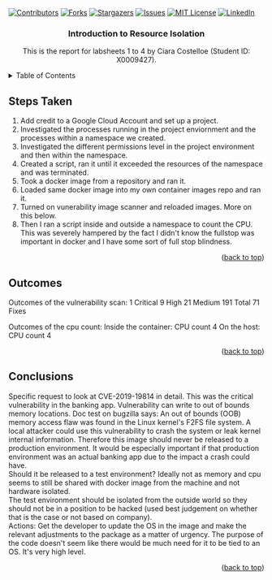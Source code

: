 <div id="top"></div>
<!--
*** Thanks for checking out the Best-README-Template. If you have a suggestion
*** that would make this better, please fork the repo and create a pull request
*** or simply open an issue with the tag "enhancement".
*** Don't forget to give the project a star!
*** Thanks again! Now go create something AMAZING! :D
-->



<!-- PROJECT SHIELDS -->
<!--
*** I'm using markdown "reference style" links for readability.
*** Reference links are enclosed in brackets [ ] instead of parentheses ( ).
*** See the bottom of this document for the declaration of the reference variables
*** for contributors-url, forks-url, etc. This is an optional, concise syntax you may use.
*** https://www.markdownguide.org/basic-syntax/#reference-style-links
-->
[![Contributors][contributors-shield]][contributors-url]
[![Forks][forks-shield]][forks-url]
[![Stargazers][stars-shield]][stars-url]
[![Issues][issues-shield]][issues-url]
[![MIT License][license-shield]][license-url]
[![LinkedIn][linkedin-shield]][linkedin-url]


<h3 align="center">Introduction to Resource Isolation</h3>
  <p align="center">
    This is the report for labsheets 1 to 4 by Ciara Costelloe (Student ID: X0009427).  
    <br />
  </p>
</div>



<!-- TABLE OF CONTENTS -->
<details>
  <summary>Table of Contents</summary>
  <ol>
    <li><a href="#steps-taken">Steps Taken</a></li>
    <li><a href="#outcomes">Outcomes</a></li>
    <li><a href="#conclusions">Conclusions</a></li>
  </ol>
</details>


<!-- STEPS TAKEN -->

## Steps Taken

<div id="steps-taken"></div>

1. Add credit to a Google Cloud Account and set up a project.
2. Investigated the processes running in the project enviornment and the processes within a namespace we created.
3. Investigated the different permissions level in the project environment and then within the namespace.
3. Created a script, ran it until it exceeded the resources of the namespace and was terminated.
4. Took a docker image from a repository and ran it.
5. Loaded same docker image into my own container images repo and ran it.
6. Turned on vunerability image scanner and reloaded images.  More on this below.
7. Then I ran a script inside and outside a namespace to count the CPU.  This was severely hampered by the fact I didn't know the fullstop was important in docker and I have some sort of full stop blindness.

<p align="right">(<a href="#top">back to top</a>)</p>



<!-- OUTCOMES -->

## Outcomes

<div id="outcomes"></div>

Outcomes of the vulnerability scan:
1 Critical
9 High
21 Medium
191 Total
71 Fixes

Outcomes of the cpu count:
Inside the container: CPU count 4
On the host: CPU count 4

<p align="right">(<a href="#top">back to top</a>)</p>

<!-- CONCLUSIONS -->

## Conclusions

<div id="conclusions"></div>

Specific request to look at CVE-2019-19814 in detail.  This was the critical vulnerability in the banking app.
Vulnerability can write to out of bounds memory locations. 
Doc test on bugzilla says: An out of bounds (OOB) memory access flaw was found in the Linux kernel's F2FS file system. A local attacker could use this vulnerability to crash the system or leak kernel internal information.
Therefore this image should never be released to a production environment.  It would be especially important if that production environment was an actual banking app due to the impact a crash could have.
<br />
Should it be released to a test environment?  Ideally not as memory and cpu seems to still be shared with docker image from the machine and not hardware isolated.  
The test environment should be isolated from the outside world so they should not be in a position to be hacked (used best judgement on whether that is the case or not based on company).
<br />
Actions: Get the developer to update the OS in the image and make the relevant adjustments to the package as a matter of urgency.  The purpose of the code doesn't seem like there would be much need for it to be tied to an OS.  It's very high level. 

<p align="right">(<a href="#top">back to top</a>)</p>

<!-- MARKDOWN LINKS & IMAGES -->
<!-- https://www.markdownguide.org/basic-syntax/#reference-style-links -->
[contributors-shield]: https://img.shields.io/github/contributors/github_username/repo_name.svg?style=for-the-badge
[contributors-url]: https://github.com/github_username/repo_name/graphs/contributors
[forks-shield]: https://img.shields.io/github/forks/github_username/repo_name.svg?style=for-the-badge
[forks-url]: https://github.com/github_username/repo_name/network/members
[stars-shield]: https://img.shields.io/github/stars/github_username/repo_name.svg?style=for-the-badge
[stars-url]: https://github.com/github_username/repo_name/stargazers
[issues-shield]: https://img.shields.io/github/issues/github_username/repo_name.svg?style=for-the-badge
[issues-url]: https://github.com/github_username/repo_name/issues
[license-shield]: https://img.shields.io/github/license/github_username/repo_name.svg?style=for-the-badge
[license-url]: https://github.com/github_username/repo_name/blob/master/LICENSE.txt
[linkedin-shield]: https://img.shields.io/badge/-LinkedIn-black.svg?style=for-the-badge&logo=linkedin&colorB=555
[linkedin-url]: https://linkedin.com/in/linkedin_username
[product-screenshot]: images/screenshot.png


